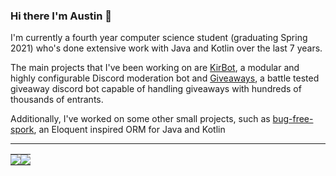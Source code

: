 ### Hi there I'm Austin 👋

I'm currently a fourth year computer science student (graduating Spring 2021) who's done extensive work with Java and Kotlin over the last 7 years.

The main projects that I've been working on are [KirBot](https://kirbot.mrkirby153.com), a modular and highly configurable Discord moderation bot and [Giveaways](https://giveaways.mrkirby153.com), a battle tested giveaway discord bot capable of handling giveaways with hundreds of thousands of entrants.

Additionally, I've worked on some other small projects, such as [bug-free-spork](https://github.com/mrkirby153/bug-free-spork), an Eloquent inspired ORM for Java and Kotlin

---

<table>
  <tr>
    <td style="padding: 0; width=50%">
        <img src="https://readme-status-virid.vercel.app/api/?username=mrkirby153&show_icons=true&title_color=4F8CC9&text_color=9f9f9f&bg_color=00000000&hide_border=true&icon_color=4F8CC9&hide_title=true&count_private=true"/>
    </td>
    <td style="padding: 0; width=50%">
        <img src="https://readme-status-virid.vercel.app/api/top-langs/?username=mrkirby153&show_icons=true&title_color=4F8CC9&text_color=9f9f9f&bg_color=00000000&hide_border=true&icon_color=00000000&count_private=true"/>
    </td>
  </tr>
</table>
